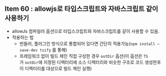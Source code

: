## Item 60 : allowjs로 타입스크립트와 자바스크립트 같이 사용하기

- allowJs 컴파일러 옵션으로 타입스크립트와 자바스크립트를 같이 사용할 수 있음.
- 적용하는 법
    - 번들러, 플러그인 방식으로 통합되어 있다면 간단히 적용가능(`npm install —save-dev tsify` 를 통해)
    - 프레임워크 없이 빌드 체인 직접 구성한 경우 `outDir` 옵션(이 옵션은 `TS`가 `outDir`에 지정된 디렉터리에 소스 디렉터리와 비슷한 구조로 코드 생성한후 이 디렉터리를 대상으로 빌드 체인 실행)